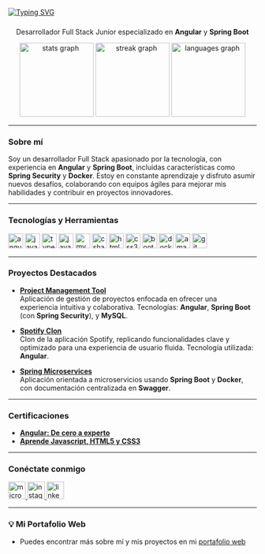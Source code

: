 
<a href="https://git.io/typing-svg"><img src="https://readme-typing-svg.demolab.com?font=Fira+Code&pause=1000&color=F7F7F7&random=false&width=435&lines=Hi+%F0%9F%91%8B!+My+name+is+Luis;+I%C2%B4m+a+Junior+%7BSoftware+Developer%7D+%E2%9A%99%EF%B8%8F" alt="Typing SVG" /></a>
###
<div align="center">
  <p>Desarrollador Full Stack Junior especializado en <strong>Angular</strong> y <strong>Spring Boot</strong></p>
</div>

<div align="center">
  <img src="https://github-readme-stats.vercel.app/api?username=luishidalgoa" height="150" alt="stats graph" />
  <img src="https://streak-stats.demolab.com?user=luishidalgoa&locale=en&mode=daily&theme=dracula&hide_border=false&border_radius=5" height="150" alt="streak graph" />
  <img src="https://github-readme-stats.vercel.app/api/top-langs?username=luishidalgoa&locale=en&hide_title=false&layout=compact&card_width=320&langs_count=5&theme=dracula&hide_border=false" height="150" alt="languages graph" />
</div>

---

### Sobre mí
Soy un desarrollador Full Stack apasionado por la tecnología, con experiencia en **Angular** y **Spring Boot**, incluidas características como **Spring Security** y **Docker**. Estoy en constante aprendizaje y disfruto asumir nuevos desafíos, colaborando con equipos ágiles para mejorar mis habilidades y contribuir en proyectos innovadores.

---

### Tecnologías y Herramientas
<div align="left">
  <img src="https://cdn.jsdelivr.net/gh/devicons/devicon/icons/angularjs/angularjs-original.svg" height="30" alt="angularjs logo" />
  <img src="https://cdn.jsdelivr.net/gh/devicons/devicon/icons/javascript/javascript-original.svg" height="30" alt="javascript logo" />
  <img src="https://cdn.jsdelivr.net/gh/devicons/devicon/icons/typescript/typescript-original.svg" height="30" alt="typescript logo" />
  <img src="https://cdn.jsdelivr.net/gh/devicons/devicon/icons/java/java-original.svg" height="30" alt="java logo" />
  <img src="https://cdn.jsdelivr.net/gh/devicons/devicon/icons/mysql/mysql-original.svg" height="30" alt="mysql logo" />
  <img src="https://cdn.jsdelivr.net/gh/devicons/devicon/icons/csharp/csharp-original.svg" height="30" alt="csharp logo" />
  <img src="https://cdn.jsdelivr.net/gh/devicons/devicon/icons/html5/html5-original.svg" height="30" alt="html5 logo" />
  <img src="https://cdn.jsdelivr.net/gh/devicons/devicon/icons/css3/css3-original.svg" height="30" alt="css3 logo" />
  <img src="https://cdn.jsdelivr.net/gh/devicons/devicon/icons/bootstrap/bootstrap-original.svg" height="30" alt="bootstrap logo" />
  <img src="https://cdn.jsdelivr.net/gh/devicons/devicon/icons/docker/docker-original.svg" height="30" alt="docker logo" />
  <img src="https://skillicons.dev/icons?i=aws" height="30" alt="amazon web services logo" />
  <img src="https://cdn.jsdelivr.net/gh/devicons/devicon/icons/git/git-original.svg" height="30" alt="git logo" />
</div>

---

### Proyectos Destacados
- **[Project Management Tool](https://luishidalgoa.vercel.app/articles/Project-Management-Tool)**  
  Aplicación de gestión de proyectos enfocada en ofrecer una experiencia intuitiva y colaborativa. Tecnologías: **Angular**, **Spring Boot** (con **Spring Security**), y **MySQL**.

- **[Spotify Clon](https://luishidalgoa.vercel.app/articles/Spotify-Clon)**  
  Clon de la aplicación Spotify, replicando funcionalidades clave y optimizado para una experiencia de usuario fluida. Tecnología utilizada: **Angular**.

- **[Spring Microservices](https://luishidalgoa.vercel.app/articles/Spring-Microservices)**  
  Aplicación orientada a microservicios usando **Spring Boot** y **Docker**, con documentación centralizada en **Swagger**.

---

### Certificaciones
- **[Angular: De cero a experto](https://www.udemy.com/certificate/UC-b8661571-511d-4c4e-8b9e-eb7d5e52b964/)**  
- **[Aprende Javascript, HTML5 y CSS3](https://www.udemy.com/certificate/UC-90b6fd6c-5e30-49a3-9dc1-7b7fadc86d89/)**

---

### Conéctate conmigo
<div align="left">
  <a href="mailto:luishidalgoa@outlook.es" target="_blank">
    <img src="https://img.shields.io/static/v1?message=Outlook&logo=microsoft-outlook&label=&color=0078D4&logoColor=white&labelColor=&style=for-the-badge" height="35" alt="microsoft-outlook logo" />
  </a>
  <a href="https://www.instagram.com/luishidalgo.esp/" target="_blank">
    <img src="https://img.shields.io/static/v1?message=Instagram&logo=instagram&label=&color=E4405F&logoColor=white&labelColor=&style=for-the-badge" height="35" alt="instagram logo" />
  </a>
  <a href="https://www.linkedin.com/in/luis-hidalgo-aguilar-576463231/" target="_blank">
    <img src="https://img.shields.io/static/v1?message=LinkedIn&logo=linkedin&label=&color=0077B5&logoColor=white&labelColor=&style=for-the-badge" height="35" alt="linkedin logo" />
  </a>
</div>

---

### 💡 Mi Portafolio Web
- Puedes encontrar más sobre mí y mis proyectos en mi [portafolio web](https://luishidalgoa.vercel.app/)

